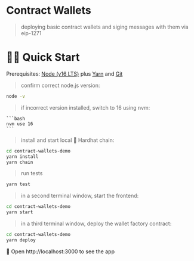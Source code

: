 # Contract Wallets

> deploying basic contract wallets and siging messages with them via eip-1271


# 🏄‍♂️ Quick Start

Prerequisites: [Node (v16 LTS)](https://nodejs.org/en/download/) plus [Yarn](https://classic.yarnpkg.com/en/docs/install/) and [Git](https://git-scm.com/downloads)


> confirm correct node.js version:

```bash
node -v
```

 > if incorrect version installed, switch to 16 using nvm:

    ```bash 
    nvm use 16
    ```


> install and start local 👷‍ Hardhat chain:

```bash
cd contract-wallets-demo
yarn install
yarn chain
```

> run tests

```bash
yarn test
```


> in a second terminal window, start the frontend:

```bash
cd contract-wallets-demo
yarn start
```

> in a third terminal window, deploy the wallet factory contract:

```bash
cd contract-wallets-demo
yarn deploy
```

📱 Open http://localhost:3000 to see the app
